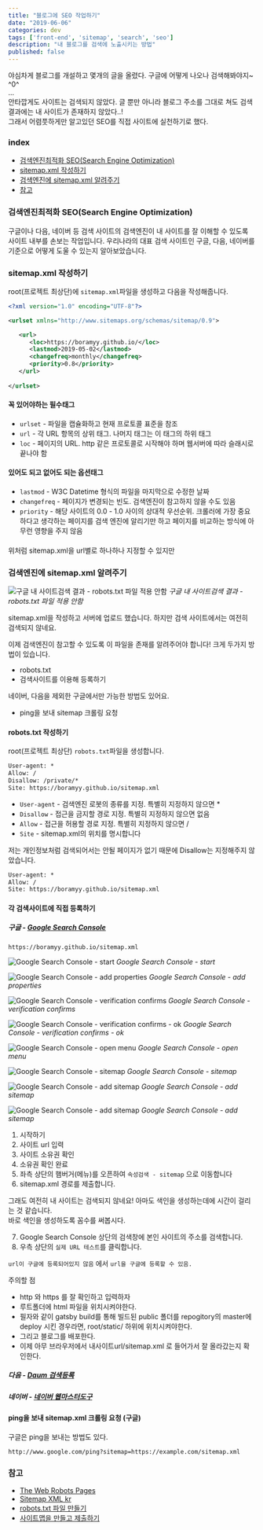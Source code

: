 ```yaml
---
title: "블로그에 SEO 작업하기"
date: "2019-06-06"
categories: dev
tags: ['front-end', 'sitemap', 'search', 'seo']
description: "내 블로그를 검색에 노출시키는 방법"
published: false
---
```


야심차게 블로그를 개설하고 몇개의 글을 올렸다. 구글에 어떻게 나오나 검색해봐야지~ ^0^ <br/>
...
<br/>
안타깝게도 사이트는 검색되지 않았다. 글 뿐만 아니라 블로그 주소를 그대로 쳐도 검색결과에는 내 사이트가 존재하지 않았다..!
<br/>
그래서 어렴풋하게만 알고있던 SEO를 직접 사이트에 실천하기로 했다.

### index

- [검색엔진최적화 SEO(Search Engine Optimization)](#검색엔진최적화-SEO(Search-Engine-Optimization))
- [sitemap.xml 작성하기](#sitemapxml-작성하기)
- [검색엔진에 sitemap.xml 알려주기](#검색엔진에-sitemapxml-알려주기)
- [참고](#참고)


### 검색엔진최적화 SEO(Search Engine Optimization)

구글이나 다음, 네이버 등 검색 사이트의 검색엔진이 내 사이트를 잘 이해할 수 있도록 사이트 내부를 손보는 작업입니다.
우리나라의 대표 검색 사이트인 구글, 다음, 네이버를 기준으로 어떻게 도울 수 있는지 알아보았습니다.



### sitemap.xml 작성하기

root(프로젝트 최상단)에 `sitemap.xml`파일을 생성하고 다음을 작성해줍니다.

``` xml
<?xml version="1.0" encoding="UTF-8"?>

<urlset xmlns="http://www.sitemaps.org/schemas/sitemap/0.9">

   <url>
      <loc>https://boramyy.github.io/</loc>
      <lastmod>2019-05-02</lastmod>
      <changefreq>monthly</changefreq>
      <priority>0.8</priority>
   </url>
   
</urlset> 
```

#### 꼭 있어야하는 필수태그
- `urlset` - 파일을 캡슐화하고 현재 프로토콜 표준을 참조
- `url` - 각 URL 항목의 상위 태그. 나머지 태그는 이 태그의 하위 태그
- `loc` - 페이지의 URL. http 같은 프로토콜로 시작해야 하며 웹서버에 따라 슬래시로 끝나야 함

#### 있어도 되고 없어도 되는 옵션태그
- `lastmod` - W3C Datetime 형식의 파일을 마지막으로 수정한 날짜
- `changefreq` - 페이지가 변경되는 빈도. 검색엔진이 참고하지 않을 수도 있음
- `priority` - 해당 사이트의 0.0 - 1.0 사이의 상대적 우선순위. 크롤러에 가장 중요하다고 생각하는 페이지를 검색 엔진에 알리기만 하고 페이지를 비교하는 방식에 아무런 영향을 주지 않음

#### 
위처럼 sitemap.xml을 url별로 하나하나 지정할 수 있지만

### 검색엔진에 sitemap.xml 알려주기

![구글 내 사이트검색 결과 - robots.txt 파일 적용 안함](./google-search-site.jpg)
*구글 내 사이트검색 결과 - robots.txt 파일 적용 안함*

sitemap.xml을 작성하고 서버에 업로드 했습니다. 하지만 검색 사이트에서는 여전히 검색되지 않네요.

이제 검색엔진이 참고할 수 있도록 이 파일을 존재를 알려주어야 합니다! 크게 두가지 방법이 있습니다.
- robots.txt
- 검색사이트를 이용해 등록하기

네이버, 다음을 제외한 구글에서만 가능한 방법도 있어요.
- ping을 보내 sitemap 크롤링 요청

#### robots.txt 작성하기

root(프로젝트 최상단) `robots.txt`파일을 생성합니다.

``` txt
User-agent: *
Allow: /
Disallow: /private/*
Site: https://boramyy.github.io/sitemap.xml
```

- `User-agent` - 검색엔진 로봇의 종류를 지정. 특별히 지정하지 않으면 *
- `Disallow` - 접근을 금지할 경로 지정. 특별히 지정하지 않으면 없음
- `Allow` - 접근을 허용할 경로 지정. 특별히 지정하지 않으면 /
- `Site` - sitemap.xml의 위치를 명시합니다

저는 개인정보처럼 검색되어서는 안될 페이지가 없기 때문에 Disallow는 지정해주지 않았습니다.
``` txt
User-agent: *
Allow: /
Site: https://boramyy.github.io/sitemap.xml
```


#### 각 검색사이트에 직접 등록하기

##### 구글 - [Google Search Console][google-sitemap-admin]


``` shell
https://boramyy.github.io/sitemap.xml
```

![Google Search Console - start](./google-sitemap-01.jpg)
*Google Search Console - start*

![Google Search Console - add properties](./google-sitemap-02.jpg)
*Google Search Console - add properties*

![Google Search Console - verification confirms](./google-sitemap-03.jpg)
*Google Search Console - verification confirms*

![Google Search Console - verification confirms - ok](./google-sitemap-04.jpg)
*Google Search Console - verification confirms - ok*

![Google Search Console - open menu](./google-sitemap-05.jpg)
*Google Search Console - open menu*

![Google Search Console - sitemap](./google-sitemap-06.jpg)
*Google Search Console - sitemap*

![Google Search Console - add sitemap](./google-sitemap-07.jpg)
*Google Search Console - add sitemap*

![Google Search Console - add sitemap](./google-sitemap-08.jpg)
*Google Search Console - add sitemap*

1. 시작하기
2. 사이트 url 입력
3. 사이트 소유권 확인
4. 소유권 확인 완료
5. 좌측 상단의 햄버거(메뉴)를 오픈하여 `속성검색 - sitemap` 으로 이동합니다
6. sitemap.xml 경로를 제출합니다.

그래도 여전히 내 사이트는 검색되지 않네요! 아마도 색인을 생성하는데에 시간이 걸리는 것 같습니다.<br/>
바로 색인을 생성하도록 꼼수를 써봅시다.

7. Google Search Console 상단의 검색창에 본인 사이트의 주소를 검색합니다.
8. 우측 상단의 `실제 URL 테스트`를 클릭합니다.

`url이 구글에 등록되어있지 않음` 에서 `url을 구글에 등록할 수 있음.`


주의할 점
- http 와 https 를 잘 확인하고 입력하자
- 루트폴더에 html 파일을 위치시켜야한다.
- 필자와 같이 gatsby build를 통해 빌드된 public 폴더를 repogitory의 master에 deploy 시킨 경우라면, root/static/ 하위에 위치시켜야한다.
- 그리고 블로그를 배포한다.
- 이제 아무 브라우저에서 내사이트url/sitemap.xml 로 들어가서 잘 올라갔는지 확인한다.

##### 다음 - [Daum 검색등록][daum-sitemap-admin]

##### 네이버 - [네이버 웹마스터도구][naver-sitemap-admin]



#### ping을 보내 sitemap.xml 크롤링 요청 (구글)

구글은 ping을 보내는 방법도 있다.

``` shell
http://www.google.com/ping?sitemap=https://example.com/sitemap.xml
```


### 참고

- [The Web Robots Pages][robotstxt] <br/>
- [Sitemap XML kr][sitemaps] <br/>
- [robots.txt 파일 만들기][google-robots] <br/>
- [사이트맵을 만들고 제출하기][google-sitemap] <br/>

[robotstxt]: http://www.robotstxt.org/
[sitemaps]: https://www.sitemaps.org/ko/protocol.html
[naver-seo]: https://webmastertool.naver.com/guide/basic_optimize.naver#chapter1.1
[google-seo]: https://support.google.com/webmasters/answer/7451184?hl=ko
[google-robots]: https://support.google.com/webmasters/answer/6062596?hl=ko
[google-sitemap]: https://support.google.com/webmasters/answer/183668

[google-sitemap-admin]: https://search.google.com/search-console/about?utm_source=wmx&utm_medium=wmx-welcome#utm_source=ko-wmxmsg&utm_medium=wmxmsg&utm_campaign=bm&authuser=0
[daum-sitemap-admin]: https://register.search.daum.net/index.daum
[naver-sitemap-admin]: https://webmastertool.naver.com/